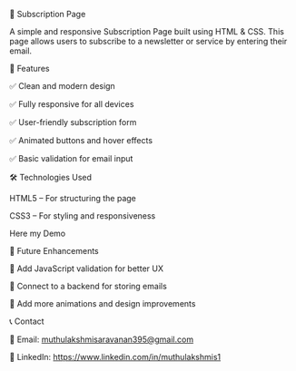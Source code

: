 📩 Subscription Page

A simple and responsive Subscription Page built using HTML & CSS. This page allows users to subscribe to a newsletter or service by entering their email.

🚀 Features

✅ Clean and modern design

✅ Fully responsive for all devices

✅ User-friendly subscription form

✅ Animated buttons and hover effects

✅ Basic validation for email input



🛠️ Technologies Used

HTML5 – For structuring the page

CSS3 – For styling and responsiveness

Here my Demo



📌 Future Enhancements

🔹 Add JavaScript validation for better UX

🔹 Connect to a backend for storing emails

🔹 Add more animations and design improvements


📞 Contact

📧 Email: muthulakshmisaravanan395@gmail.com

🔗 LinkedIn: https://www.linkedin.com/in/muthulakshmis1

